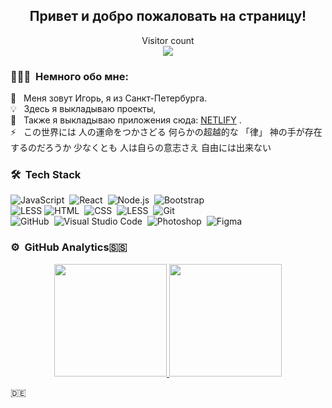 <h2 align="center" >Привет и добро пожаловать на страницу!</h2>

<p align="center"> 
  Visitor count<br>
  <img src="https://profile-counter.glitch.me/espirapaco23/count.svg" />
</p>


### 👨🏻‍💻 &nbsp;Немного обо мне:

📄 &nbsp; Меня зовут Игорь, я из Санкт-Петербурга.\
💡 &nbsp; Здесь я выкладываю проекты,\
📄 &nbsp; Также я выкладываю приложения сюда: [NETLIFY](https://app.netlify.com/teams/trusovdfg23/sites) .\
⚡ &nbsp; この世界には 人の運命をつかさどる 何らかの超越的な 「律」 神の手が存在するのだろうか 少なくとも 人は自らの意志さえ 自由には出来ない
### 🛠 &nbsp;Tech Stack

![JavaScript](https://img.shields.io/badge/-JavaScript-05122A?style=flat&logo=javascript)&nbsp;
![React](https://img.shields.io/badge/-React-05122A?style=flat&logo=react)&nbsp;
![Node.js](https://img.shields.io/badge/-Node.js-05122A?style=flat&logo=node.js)&nbsp;
![Bootstrap](https://img.shields.io/badge/-Bootstrap-05122A?style=flat&logo=bootstrap&logoColor=563D7C)\
![LESS](https://img.shields.io/badge/-LESS-05122A?style=flat&logo=less&logoColor=563D7C)
![HTML](https://img.shields.io/badge/-HTML-05122A?style=flat&logo=HTML5)&nbsp;
![CSS](https://img.shields.io/badge/-CSS-05122A?style=flat&logo=CSS3&logoColor=1572B6)&nbsp;
![LESS](https://img.shields.io/badge/-Sass-05122A?style=flat&logo=sass&logoColor=563D7C)&nbsp;
![Git](https://img.shields.io/badge/-Git-05122A?style=flat&logo=git)\
![GitHub](https://img.shields.io/badge/-GitHub-05122A?style=flat&logo=github)&nbsp;
![Visual Studio Code](https://img.shields.io/badge/-Visual%20Studio%20Code-05122A?style=flat&logo=visual-studio-code&logoColor=007ACC)&nbsp;
![Photoshop](https://img.shields.io/badge/-Photoshop-05122A?style=flat&logo=adobe-photoshop)&nbsp;
![Figma](https://img.shields.io/badge/-Figma-05122A?style=flat&logo=figma)

### ⚙️ &nbsp;GitHub Analytics🇸🇸

<p align="center">
<a href="https://github.com/espirapaco23">
  <img height="180em" src="https://github-readme-stats-eight-theta.vercel.app/api?username=espirapaco23&show_icons=true&theme=algolia&include_all_commits=true&count_private=true"/>
  <img height="180em" src="https://github-readme-stats-eight-theta.vercel.app/api/top-langs/?username=espirapaco23&layout=compact&langs_count=8&theme=algoliaa"/>
</a>
</p>

🇩🇪
